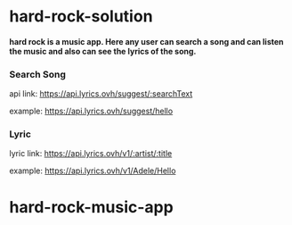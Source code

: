 # hard-rock-solution
#### hard rock is a music app. Here any user can search a song and can listen the music and also can see the lyrics of the song.
### Search Song
api link: https://api.lyrics.ovh/suggest/:searchText

example: https://api.lyrics.ovh/suggest/hello

### Lyric
lyric link: https://api.lyrics.ovh/v1/:artist/:title

example: https://api.lyrics.ovh/v1/Adele/Hello
# hard-rock-music-app
